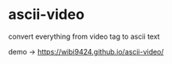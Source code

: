# ascii-video
convert everything from video tag to ascii text

demo -> https://wibi9424.github.io/ascii-video/
